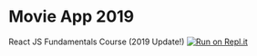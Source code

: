 # Movie App 2019

React JS Fundamentals Course (2019 Update!)
[![Run on Repl.it](https://repl.it/badge/github/nomadcoders/movie_app_2019)](https://repl.it/github/nomadcoders/movie_app_2019)